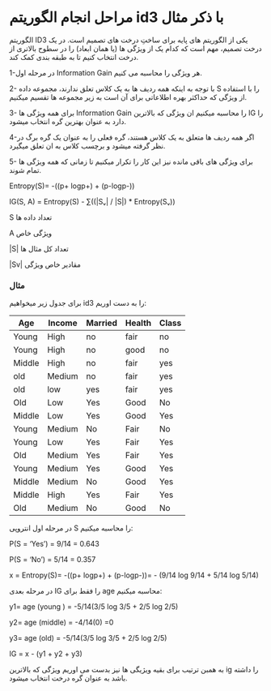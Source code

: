 # مراحل انجام الگوریتم id3 با ذکر مثال

 الگوریتم ID3 یکی از الگوریتم های پایه برای ساختِ درخت های تصمیم است. در یک درخت تصمیم، مهم است که کدام یک از ویژگی ها (یا همان ابعاد) را در سطوح بالاتری از درخت انتخاب کنیم تا به طبقه بندی کمک کند.
 
 1-در مرحله اول Information Gain هر ویژگی را محاسبه می کنیم.
 
 2- با توجه به اینکه همه ردیف ها به یک کلاس تعلق ندارند، مجموعه داده S را با استفاده از ویژگی که حداکثر بهره اطلاعاتی برای آن است به زیر مجموعه ها تقسیم میکنیم.
 
 3- برای همه ویژگی ها Information Gain را محاسبه میکنیم ان ویژگی که بالاترین IG را دارد به عنوان بهترین گره انتخاب میشود.
 
 4-اگر همه ردیف ها متعلق به یک کلاس هستند، گره فعلی را به عنوان یک گره برگ در نظر گرفته میشود و برچسب کلاس به ان تعلق میگیرد.
 
 5- برای ویژگی های باقی مانده نیز این کار را تکرار میکنیم تا زمانی که همه ویژگی ها تمام شوند.
 
 Entropy(S)= -((p+ logp+) + (p-logp-))
 
 IG(S, A) = Entropy(S) - ∑((|Sᵥ| / |S|) * Entropy(Sᵥ))
 
 S تعداد داده ها 
 
 A ویژگی خاص
 
 |S| تعداد کل مثال ها
 
 |Sv| مقادیر خاص ویژگی
 
 
### مثال

برای جدول زیر میخواهیم id3 را به دست اوریم: 


| Age   | Income | Married | Health | Class | 
| ----  | ------ | ------- | ------ | ----- |
| Young | High   |   no    |  fair  |   no  |
| Young | High   |   no    |  good  |   no  |
| Middle| High   |   no    |  fair  |   yes |
| old   | Medium |   no    |  fair  |   yes |
| old   | low    |   yes   |  fair  |   yes |
| Old   | Low    |   Yes   | Good   |   No  |
| Middle| Low    |   Yes   | Good   |   Yes |
| Young | Medium |   No    | Fair   |   No  |
| Young |  Low   |  Yes    | Fair   |   Yes |
| Old   | Medium |  Yes    | Fair   |   Yes |
|Young  | Medium |  Yes    | Good   |   Yes |
|Middle | Medium |  No     | Good   |  Yes  |
|Middle | High   |  Yes    | Fair   |  Yes  |
| Old   | Medium |  No     | Good   |  No   |


در مرحله اول انتروپی S را محاسبه میکنیم:

P(S = ‘Yes’) = 9/14 = 0.643

P(S = ‘No’) = 5/14 = 0.357

 x = Entropy(S)= -((p+ logp+) + (p-logp-))= - (9/14 log 9/14 + 5/14 log 5/14)
 
 در مرحله بعدی IG را فقط برای age محاسبه میکنیم:
 
 y1= age (young ) = -5/14(3/5 log 3/5 + 2/5 log 2/5)
 
 y2= age (middle) = -4/14(0) =0
 
 y3= age (old) = -5/14(3/5 log 3/5 + 2/5 log 2/5)
 
 IG = x - (y1 + y2 + y3)
 
 به همبن ترتیب برای بقیه ویژیگی ها نیز بدست می اوریم ویژگی که بالاترین ig را داشته باشد به عنوان گره درخت انتخاب میشود.

